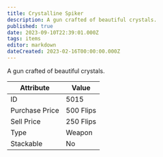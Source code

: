 ```yaml
---
title: Crystalline Spiker
description: A gun crafted of beautiful crystals.
published: true
date: 2023-09-10T22:39:01.000Z
tags: items
editor: markdown
dateCreated: 2023-02-16T00:00:00.000Z
---
```


A gun crafted of beautiful crystals.

|Attribute|Value|
|-|-|
|ID|5015|
|Purchase Price|500 Flips|
|Sell Price|250 Flips|
|Type|Weapon|
|Stackable|No|

